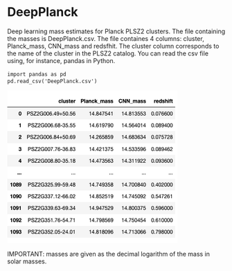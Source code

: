 # DeepPlanck
Deep learning mass estimates for Planck PLSZ2 clusters. The file containing the masses is DeepPlanck.csv. The file containes 4 columns: cluster, Planck_mass, CNN_mass and redsfhit. The cluster column corresponds to the name of the cluster in the PLSZ2 catalog. You can read the csv file using, for instance, pandas in Python. 

```
import pandas as pd
pd.read_csv('DeepPlanck.csv')
```

![alt text](img.png "mass table") 

IMPORTANT: masses are given as the decimal logarithm of the mass in solar masses.
